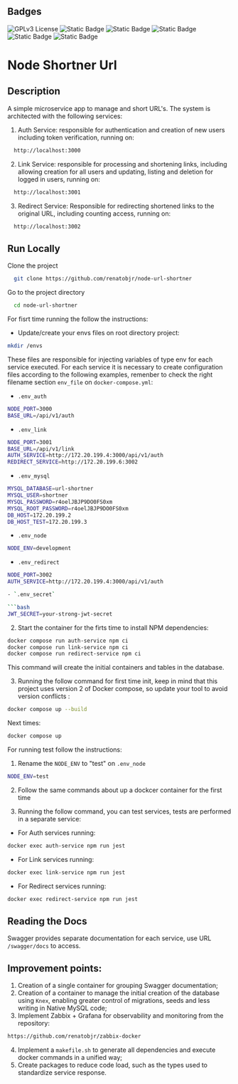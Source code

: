 ## Badges

![GPLv3 License](https://img.shields.io/badge/License-GPL%20v3-yellow.svg)
![Static Badge](https://img.shields.io/badge/Node-20.14.0-056F00)
![Static Badge](https://img.shields.io/badge/Docker_Compose-2-blue)
![Static Badge](https://img.shields.io/badge/Jest-29.7.0-red)
![Static Badge](https://img.shields.io/badge/Swagger-5.0.1-6A9501)
![Static Badge](https://img.shields.io/badge/Knex-3.1.0-874523)

# Node Shortner Url

## Description

A simple microservice app to manage and short URL's. The system is architected with the following services:

1. Auth Service: responsible for authentication and creation of new users including token verification, running on:

```bash
  http://localhost:3000
```

2. Link Service: responsible for processing and shortening links, including allowing creation for all users and updating, listing and deletion for logged in users, running on:

```bash
  http://localhost:3001
```

3. Redirect Service: Responsible for redirecting shortened links to the original URL, including counting access, running on:

```bash
  http://localhost:3002
```

## Run Locally

Clone the project

```bash
  git clone https://github.com/renatobjr/node-url-shortner
```

Go to the project directory

```bash
  cd node-url-shortner
```

For fisrt time running the follow the instructions:

- Update/create your envs files on root directory project:

```bash
mkdir /envs
```

These files are responsible for injecting variables of type env for each service executed. For each service it is necessary to create configuration files according to the following examples, remenber to check the right filename section `env_file` on `docker-compose.yml`:

- `.env_auth`

```bash
NODE_PORT=3000
BASE_URL=/api/v1/auth
```

- `.env_link`

```bash
NODE_PORT=3001
BASE_URL=/api/v1/link
AUTH_SERVICE=http://172.20.199.4:3000/api/v1/auth
REDIRECT_SERVICE=http://172.20.199.6:3002
```

- `.env_mysql`

```bash
MYSQL_DATABASE=url-shortner
MYSQL_USER=shortner
MYSQL_PASSWORD=r4oelJBJP9DO0FS0xm
MYSQL_ROOT_PASSWORD=r4oelJBJP9DO0FS0xm
DB_HOST=172.20.199.2
DB_HOST_TEST=172.20.199.3
```

- `.env_node`

```bash
NODE_ENV=development
```

- `.env_redirect`

````bash
NODE_PORT=3002
AUTH_SERVICE=http://172.20.199.4:3000/api/v1/auth

- `.env_secret`

```bash
JWT_SECRET=your-strong-jwt-secret
````

2. Start the container for the firts time to install NPM dependencies:

```bash
docker compose run auth-service npm ci
docker compose run link-service npm ci
docker compose run redirect-service npm ci
```

This command will create the initial containers and tables in the database.

3. Running the follow command for first time init, keep in mind that this project uses version 2 of Docker compose, so update your tool to avoid version conflicts :

```bash
docker compose up --build
```

Next times:

```bash
docker compose up
```

For running test follow the instructions:

1. Rename the `NODE_ENV` to "test" on `.env_node`

```bash
NODE_ENV=test
```

2. Follow the same commands about up a dockcer container for the first time

3. Running the follow command, you can test services, tests are performed in a separate service:

- For Auth services running:

```bash
docker exec auth-service npm run jest
```

- For Link services running:

```bash
docker exec link-service npm run jest
```

- For Redirect services running:

```bash
docker exec redirect-service npm run jest
```

## Reading the Docs

Swagger provides separate documentation for each service, use URL `/swagger/docs` to access.

## Improvement points:

1. Creation of a single container for grouping Swagger documentation;
2. Creation of a container to manage the initial creation of the database using `Knex`, enabling greater control of migrations, seeds and less writing in Native MySQL code;
3. Implement Zabbix + Grafana for observability and monitoring from the repository:

```bash
https://github.com/renatobjr/zabbix-docker
```

4. Implement a `makefile.sh` to generate all dependencies and execute docker commands in a unified way;
5. Create packages to reduce code load, such as the types used to standardize service response.
